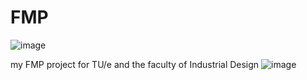 # FMP

![image](https://github.com/FemkeKocken/FMP/assets/50365794/a8067a53-16b3-44f2-a246-1ce3975d1ab0)


my FMP project for TU/e  and the faculty of Industrial Design 
![image](https://github.com/FemkeKocken/FMP/assets/50365794/6ca54c42-6f24-4af7-97ab-f4dbed1796c8)
